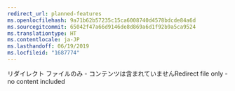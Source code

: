 ```yaml
---
redirect_url: planned-features
ms.openlocfilehash: 9a71b62b57235c15ca6008740d4578bdcde84a6d
ms.sourcegitcommit: 65042f47a66d9146de8d869a6d1f92b9a5ca9524
ms.translationtype: HT
ms.contentlocale: ja-JP
ms.lasthandoff: 06/19/2019
ms.locfileid: "1687774"
---
```

<span data-ttu-id="b476e-101">リダイレクト ファイルのみ - コンテンツは含まれていません</span><span class="sxs-lookup"><span data-stu-id="b476e-101">Redirect file only - no content included</span></span>